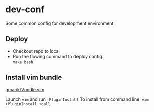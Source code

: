 dev-conf
=========

Some common config for development environment

## Deploy
* Checkout repo to local
* Run the flowing command to deploy config.  
`make bash`
## Install vim bundle
[gmarik/Vundle.vim](https://github.com/gmarik/Vundle.vim)

Launch `vim` and run `:PluginInstall`
To install from command line: `vim +PluginInstall +qall`

